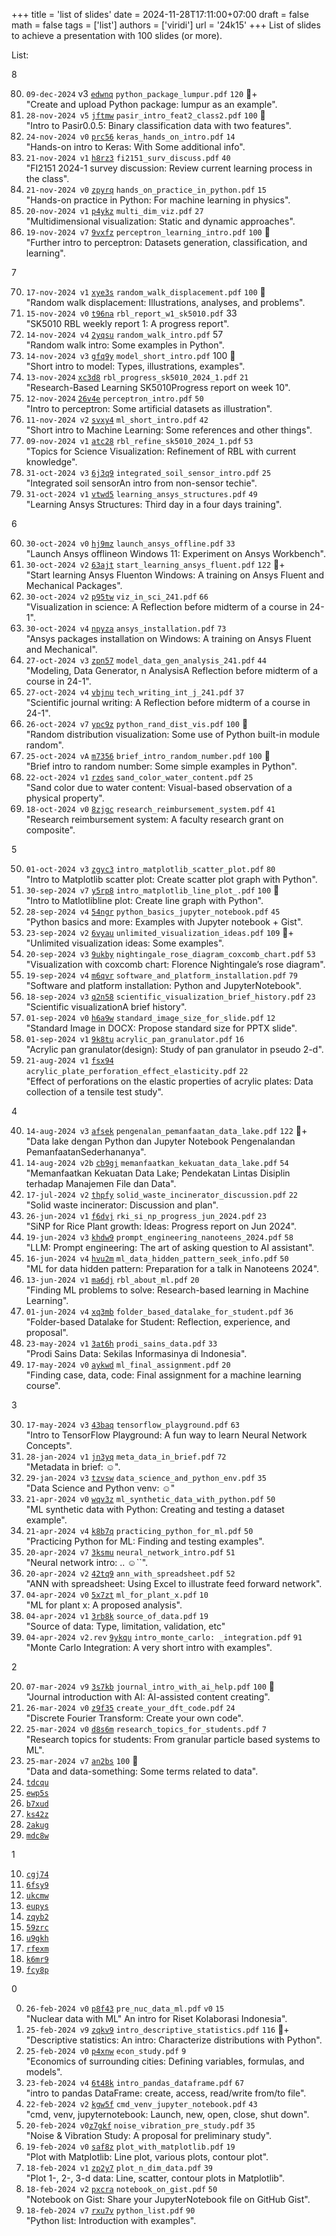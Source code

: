 +++
title = 'list of slides'
date = 2024-11-28T17:11:00+07:00
draft = false
math = false
tags = ['list']
authors = ['viridi']
url = '24k15'
+++
List of slides to achieve a presentation with 100 slides (or more).

<!--more-->

List:

8

80. `09-dec-2024` v3 [`edwnq`](https://osf.io/edwnq) `python_package_lumpur.pdf` `120` :100:+ \
"Create and upload Python package: lumpur as an example".
81. `28-nov-2024 v5` [`jftmw`](https://osf.io/jftmw)  `pasir_intro_feat2_class2.pdf` `100` :100: \
"Intro to Pasir0.0.5: Binary classification data with two features".
82. `24-nov-2024 v0` [`prc56`](https://osf.io/prc56) `keras_hands_on_intro.pdf` `14` \
"Hands-on intro to Keras: With Some additional info".
83. `21-nov-2024 v1` [`h8rz3`](https://osf.io/h8rz3) `fi2151_surv_discuss.pdf` `40` \
"FI2151 2024-1 survey discussion: Review current learning process in the class".
84. `21-nov-2024 v0` [`zpyrq`](https://osf.io/zpyrq) `hands_on_practice_in_python.pdf` `15` \
"Hands-on practice in Python: For machine learning in physics".
85. `20-nov-2024 v1` [`p4ykz`](https://osf.io/p4ykz) `multi_dim_viz.pdf` `27` \
"Multidimensional visualization: Static and dynamic approaches".
86. `19-nov-2024 v7` [`9vxfz`](https://osf.io/9vxfz) `perceptron_learning_intro.pdf` `100` :100: \
"Further intro to perceptron: Datasets generation, classification, and learning".

7

70. `17-nov-2024 v1` [`xye3s`](https://osf.io/xye3s) `random_walk_displacement.pdf` `100` :100: \
"Random walk displacement: Illustrations, analyses, and problems".
71. `15-nov-2024 v0` [`t96na`](https://osf.io/t96na) `rbl_report_w1_sk5010.pdf` 33 \
"SK5010 RBL weekly report 1: A progress report".
72. `14-nov-2024 v4` [`2yqsu`](https://osf.io/2yqsu) `random_walk_intro.pdf` 57 \
"Random walk intro: Some examples in Python".
73. `14-nov-2024 v3` [`gfq9y`](https://osf.io/gfq9y) `model_short_intro.pdf` 100 :100: \
"Short intro to model: Types, illustrations, examples".
74. `13-nov-2024` [`xc3d8`](https://osf.io/xc3d8) `rbl_progress_sk5010_2024_1.pdf` `21` \
"Research-Based Learning SK5010Progress report on week 10".
75. `12-nov-2024` [`26v4e`](https://osf.io/26v4e) `perceptron_intro.pdf` `50` \
"Intro to perceptron: Some artificial datasets as illustration".
76. `11-nov-2024 v2` [`svxy4`](https://osf.io/svxy4) `ml_short_intro.pdf` `42` \
"Short intro to Machine Learning: Some references and other things".
77. `09-nov-2024 v1` [`atc28`](https://osf.io/atc28) `rbl_refine_sk5010_2024_1.pdf` `53` \
"Topics for Science Visualization: Refinement of RBL with current knowledge".
78. `31-oct-2024 v3` [`6j3q9`](https://osf.io/6j3q9) `integrated_soil_sensor_intro.pdf` `25` \
"Integrated soil sensorAn intro from non-sensor techie".
79. `31-oct-2024 v1` [`vtwd5`](https://osf.io/vtwd5) `learning_ansys_structures.pdf` `49` \
"Learning Ansys Structures: Third day in a four days training".

6

60. `30-oct-2024 v0` [`hj9mz`](https://osf.io/hj9mz) `launch_ansys_offline.pdf` `33` \
"Launch Ansys offlineon Windows 11: Experiment on Ansys Workbench".
61. `30-oct-2024 v2` [`63ajt`](https://osf.io/63ajt) `start_learning_ansys_fluent.pdf` `122` :100:+ \
"Start learning Ansys Fluenton Windows: A training on Ansys Fluent and Mechanical Packages".
62. `30-oct-2024 v2` [`p95tw`](https://osf.io/p95tw) `viz_in_sci_241.pdf` `66` \
"Visualization in science: A Reflection before midterm of a course in 24-1".
63. `30-oct-2024 v4` [`npyza`](https://osf.io/npyza) `ansys_installation.pdf` `73` \
"Ansys packages installation on Windows: A training on Ansys Fluent and Mechanical".
64. `27-oct-2024 v3` [`zpn57`](https://osf.io/zpn57) `model_data_gen_analysis_241.pdf`  `44` \
"Modeling, Data Generator, n AnalysisA Reflection before midterm of a course in 24-1".
65. `27-oct-2024 v4` [`vbjnu`](https://osf.io/vbjnu) `tech_writing_int_j_241.pdf` `37` \
"Scientific journal writing: A Reflection before midterm of a course in 24-1".
66. `26-oct-2024 v7` [`ypc9z`](https://osf.io/ypc9z) `python_rand_dist_vis.pdf` `100` :100: \
"Random distribution visualization: Some use of Python built-in module random".
67. `25-oct-2024 vA` [`m7356`](https://osf.io/m7356) `brief_intro_random_number.pdf` `100` :100: \
"Brief intro to random number: Some simple examples in Python".
68. `22-oct-2024 v1` [`rzdes`](https://osf.io/rzdes) `sand_color_water_content.pdf` `25` \
"Sand color due to water content: Visual-based observation of a physical property".
69. `18-oct-2024 v0` [`8zjgc`](https://osf.io/8zjgc) `research_reimbursement_system.pdf` `41` \
"Research reimbursement system: A faculty research  grant on composite".

5

50. `01-oct-2024 v3` [`zgyc3`](https://osf.io/zgyc3) `intro_matplotlib_scatter_plot.pdf` `80` \
"Intro to Matplotlib scatter plot: Create scatter plot graph with Python".
51. `30-sep-2024 v7` [`y5rp8`](https://osf.io/y5rp8) `intro_matplotlib_line_plot_.pdf` `100` :100: \
"Intro to Matlotlibline plot: Create line graph with Python".
52. `28-sep-2024 v4` [`54ngr`](https://osf.io/54ngr) `python_basics_jupyter_notebook.pdf` `45` \
"Python basics and more: Examples with Jupyter notebook + Gist".
53. `23-sep-2024 v2` [`6vyau`](https://osf.io/6vyau) `unlimited_visualization_ideas.pdf` `109` :100:+\
"Unlimited visualization ideas: Some examples".
54. `20-sep-2024 v3` [`9ukby`](https://osf.io/9ukby) `nightingale_rose_diagram_coxcomb_chart.pdf` `53` \
"Visualization with coxcomb chart: Florence Nightingale’s rose diagram".
55. `19-sep-2024 v4` [`m6qvr`](https://osf.io/m6qvr) `software_and_platform_installation.pdf` `79` \
"Software and platform installation: Python and JupyterNotebook".
56. `18-sep-2024 v3` [`q2n58`](https://osf.io/q2n58) `scientific_visualization_brief_history.pdf` `23` \
"Scientific visualizationA brief history".
57. `01-sep-2024 v0` [`h6a9w`](https://osf.io/h6a9w) `standard_image_size_for_slide.pdf` `12` \
"Standard Image in DOCX: Propose standard size for PPTX slide".
58. `01-sep-2024 v1` [`9k8tu`](https://osf.io/9k8tu) `acrylic_pan_granulator.pdf` `16` \
"Acrylic pan granulator(design): Study of pan granulator in pseudo 2-d".
59. `21-aug-2024 v1` [`fsx94`](https://osf.io/fsx94) `acrylic_plate_perforation_effect_elasticity.pdf` `22` \
"Effect of perforations on the elastic properties of acrylic plates: Data collection of a tensile test study".

4

40. `14-aug-2024 v3` [`afsek`](https://osf.io/afsek) `pengenalan_pemanfaatan_data_lake.pdf` `122` :100:+\
"Data lake dengan Python dan Jupyter Notebook Pengenalandan PemanfaatanSederhananya".
41. `14-aug-2024 v2b` [`cb9gj`](https://osf.io/cb9gj) `memanfaatkan_kekuatan_data_lake.pdf` `54` \
"Memanfaatkan Kekuatan Data Lake; Pendekatan Lintas Disiplin terhadap Manajemen File dan Data".
42. `17-jul-2024 v2` [`thpfy`](https://osf.io/thpfy) `solid_waste_incinerator_discussion.pdf` `22` \
"Solid waste incinerator: Discussion and plan".
43. `26-jun-2024 v1` [`f6dvj`](https://osf.io/f6dvj) `rki_si_np_progress_jun_2024.pdf` `23` \
"SiNP for Rice Plant growth: Ideas: Progress report on Jun 2024".
44. `19-jun-2024 v3` [`khdw9`](https://osf.io/khdw9) `prompt_engineering_nanoteens_2024.pdf` `58` \
"LLM: Prompt engineering: The art of asking question to AI assistant".
45. `16-jun-2024 v4` [`hvu2m`](https://osf.io/hvu2m) `ml_data_hidden_pattern_seek_info.pdf` `50` \
"ML for data hidden pattern: Preparation for a talk in Nanoteens 2024".
46. `13-jun-2024 v1` [`ma6dj`](https://osf.io/ma6dj) `rbl_about_ml.pdf` `20` \
"Finding ML problems to solve: Research-based learning in Machine Learning".
47. `01-jun-2024 v4` [`xq3mb`](https://osf.io/xq3mb) `folder_based_datalake_for_student.pdf` `36` \
"Folder-based Datalake for Student: Reflection, experience, and proposal".
48. `23-may-2024 v1` [`3at6h`](https://osf.io/) `prodi_sains_data.pdf` `33` \
"Prodi Sains Data: Sekilas Informasinya di Indonesia". 
49. `17-may-2024 v0` [`aykwd`](https://osf.io/aykwd) `ml_final_assignment.pdf` `20` \
"Finding case, data, code: Final assignment for a machine learning course".

3

30. `17-may-2024 v3` [`43baq`](https://osf.io/43baq) `tensorflow_playground.pdf` `63` \
"Intro to TensorFlow Playground: A fun way to learn Neural Network Concepts".
31. `28-jan-2024 v1` [`jn3yq`](https://osf.io/jn3yq) `meta_data_in_brief.pdf` `72` \
"Metadata in brief: ☺".
32. `29-jan-2024 v3` [`tzvsw`](https://osf.io/tzvsw) `data_science_and_python_env.pdf` `35` \
"Data Science and Python venv: ☺"
33. `21-apr-2024 v0` [`wqv3z`](https://osf.io/wqv3z) `ml_synthetic_data_with_python.pdf` `50` \
"ML synthetic data with Python: Creating and testing a dataset example".
34. `21-apr-2024 v4` [`k8b7q`](https://osf.io/k8b7q) `practicing_python_for_ml.pdf` `50` \
"Practicing Python for ML: Finding and testing examples".
35. `20-apr-2024 v7` [`3ksmu`](https://osf.io/3ksmu) `neural_network_intro.pdf` `51` \
"Neural network intro: .. ☺``".
36. `20-apr-2024 v2` [`42tq9`](https://osf.io/42tq9) `ann_with_spreadsheet.pdf` `52` \
"ANN with spreadsheet: Using Excel to illustrate feed forward network".
37. `04-apr-2024 v0` [`5x7zt`](https://osf.io/5x7zt) `ml_for_plant_x.pdf` `10` \
"ML for plant x: A proposed analysis".
38. `04-apr-2024 v1` [`3rb8k`](https://osf.io/3rb8k) `source_of_data.pdf` `19` \
"Source of data: Type, limitation, validation, etc"
39. `04-apr-2024 v2.rev` [`9ykqu`](https://osf.io/9ykqu) `intro_monte_carlo: _integration.pdf` `91` \
"Monte Carlo Integration: A very short intro with examples".

2

20. `07-mar-2024 v9` [`3s7kb`](https://osf.io/3s7kb) `journal_intro_with_ai_help.pdf` `100` :100: \
"Journal introduction with AI: AI-assisted content creating".
21. `26-mar-2024 v0` [`z9f35`](https://osf.io/z9f35) `create_your_dft_code.pdf` `24` \
"Discrete Fourier Transform: Create your own code".
22. `25-mar-2024 v0` [`d8s6m`](https://osf.io/d8s6m) `research_topics_for_students.pdf` `7` \
"Research topics for students: From granular particle based systems to ML".
23. `25-mar-2024 v7` [`an2bs`](https://osf.io/an2bs) `100` :100: \
"Data and data-something: Some terms related to data".
24. [`tdcqu`](https://osf.io/tdcqu)
25. [`ewp5s`](https://osf.io/ewp5s)
26. [`b7xud`](https://osf.io/b7xud)
27. [`ks42z`](https://osf.io/ks42z) 
28. [`2akug`](https://osf.io/2akug)
29. [`mdc8w`](https://osf.io/mdc8w)

1

10. [`cgj74`](https://osf.io/cgj74)
11. [`6fsy9`](https://osf.io/6fsy9)
12. [`ukcmw`](https://osf.io/ukcmw)
13. [`eupys`](https://osf.io/eupys)
14. [`zqyb2`](https://osf.io/zqyb2)
15. [`59zrc`](https://osf.io/59zrc)
16. [`u9gkh`](https://osf.io/u9gkh)
17. [`rfexm`](https://osf.io/rfexm)
18. [`k6mr9`](https://osf.io/k6mr9)
19. [`fcy8p`](https://osf.io/fcy8p)

0

0. `26-feb-2024 v0` [`p8f43`](https://osf.io/p8f43) `pre_nuc_data_ml.pdf` `v0` `15` \
"Nuclear data with ML" An intro for Riset Kolaborasi Indonesia".
1. `25-feb-2024 v9` [`zqkv9`](https://osf.io/zqkv9) `intro_descriptive_statistics.pdf` `116` :100:+ \
"Descriptive statistics: An intro: Characterize distributions with Python".
2. `25-feb-2024 v0` [`p4xnw`](https://osf.io/p4xnw) `econ_study.pdf` `9` \
"Economics of surrounding cities: Defining variables, formulas, and models".
3. `23-feb-2024 v4` [`6t48k`](https://osf.io/6t48k) `intro_pandas_dataframe.pdf` `67` \
"intro to pandas DataFrame: create, access, read/write from/to file".
4. `22-feb-2024 v2` [`kgw5f`](https://osf.io/kgw5f) `cmd_venv_jupyter_notebook.pdf` `43` \
"cmd, venv, jupyternotebook: Launch, new, open, close, shut down".
6. `20-feb-2024 v0`[`z7gkf`](https://osf.io/z7gkf) `noise_vibration_pre_study.pdf` `35` \
"Noise & Vibration Study: A proposal for preliminary study".
7. `19-feb-2024 v0` [`saf8z`](https://osf.io/saf8z) `plot_with_matplotlib.pdf` `19` \
"Plot with Matplotlib: Line plot, various plots, contour plot".
5. `18-feb-2024 v1` [`zp2y7`](https://osf.io/zp2y7) `plot_n_dim_data.pdf` `39` \
"Plot 1-, 2-, 3-d data: Line, scatter, contour plots in Matplotlib".
8. `18-feb-2024 v2` [`pxcra`](https://osf.io/pxcra) `notebook_on_gist.pdf` `50` \
"Notebook on Gist: Share your JupyterNotebook file on GitHub Gist".
9. `18-feb-2024 v7` [`rxu7v`](https://osf.io/rxu7v) `python_list.pdf` `90` \
"Python list: Introduction with examples".
